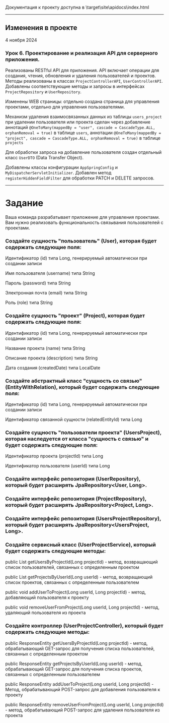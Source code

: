 Документация к проекту доступна в \target\site\apidocs\index.html

---

## Изменения в проекте
4 ноября 2024

### Урок 6. Проектирование и реализация API для серверного приложения.

Реализованы RESTful API для приложения. API включает операции для создания, чтения, обновления и 
удаления пользователей и проектов. Методы реализованы в классах `ProjectControllerAPI`, `UserControllerAPI`. 
Добавлены соответствующие методы и запросы в интерфейсах `ProjectRepository` и `UserRepository`. 

Изменены WEB страницы: отдельно создана страница для управления проектами, отдельно для управления пользователями.

Механизм удаления взаимосвязанных данных из таблицы `users_project` при удалении пользователя или проекта
сделан через добавление аннотаций `@OneToMany(mappedBy = "user", cascade = CascadeType.ALL, orphanRemoval = true)`
в таблице `users`,  аннотации `@OneToMany(mappedBy = "project", cascade = CascadeType.ALL, orphanRemoval = true)` 
в таблице `projects`

Для обработки запроса на добавление пользователя создан отдельный класс `UserDTO` (Data Transfer Object).

Добавлены классы конфигурации `AppSpringConfig` и `MyDispatcherServletInitializer`. Добавлен метод 
`registerHiddenFieldFilter` для обработки PATCH и DELETE запросов.

---

# Задание
Ваша команда разрабатывает приложение для управления проектами. Вам нужно реализовать функциональность 
связывания пользователей с проектами.

### Создайте сущность "пользователь" (User), которая будет содержать следующие поля:

Идентификатор (id) типа Long, генерируемый автоматически при создании записи

Имя пользователя (username) типа String

Пароль (password) типа String

Электронная почта (email) типа String

Роль (role) типа String


### Создайте сущность "проект" (Project), которая будет содержать следующие поля:

Идентификатор (id) типа Long, генерируемый автоматически при создании записи

Название проекта (name) типа String

Описание проекта (description) типа String

Дата создания (createdDate) типа LocalDate


### Создайте абстрактный класс "сущность со связью" (EntityWithRelation), который будет содержать следующие поля:

Идентификатор (id) типа Long, генерируемый автоматически при создании записи

Идентификатор связанной сущности (relatedEntityId) типа Long


### Создайте сущность "пользователи проекта" (UsersProject), которая наследуется от класса "сущность с связью" и будет содержать следующие поля:

Идентификатор проекта (projectId) типа Long

Идентификатор пользователя (userId) типа Long


### Создайте интерфейс репозитория (UserRepository), который будет расширять JpaRepository<User, Long>.

### Создайте интерфейс репозитория (ProjectRepository), который будет расширять JpaRepository<Project, Long>.

### Создайте интерфейс репозитория (UsersProjectRepository), который будет расширять JpaRepository<UsersProject, Long>.


### Создайте сервисный класс (UserProjectService), который будет содержать следующие методы:

public List getUsersByProjectId(Long projectId) - метод, возвращающий список пользователей, связанных с определенным проектом

public List getProjectsByUserId(Long userId) - метод, возвращающий список проектов, связанных с определенным пользователем

public void addUserToProject(Long userId, Long projectId) - метод, добавляющий пользователя к проекту

public void removeUserFromProject(Long userId, Long projectId) - метод, удаляющий пользователя из проекта


### Создайте контроллер (UserProjectController), который будет содержать следующие методы:

public ResponseEntity<List> getUsersByProjectId(Long projectId) - метод, обрабатывающий GET-запрос для получения списка пользователей, связанных с определенным проектом

public ResponseEntity<List> getProjectsByUserId(Long userId) - метод, обрабатывающий GET-запрос для получения списка проектов, связанных с определенным пользователем

public ResponseEntity addUserToProject(Long userId, Long projectId) - Метод, обрабатывающий POST-запрос для добавления пользователя к проекту

public ResponseEntity removeUserFromProject(Long userId, Long projectId) - метод, обрабатывающий POST-запрос для удаления пользователя из проекта

